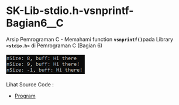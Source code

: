 # SK-Lib-stdio.h-vsnprintf-Bagian6__C
Arsip Pemrograman C - Memahami function <code><b>vsnprintf()</b></code>pada Library <code><b>&lt;stdio.h></b></code> di Pemrograman C (Bagian 6)<br><br>
<img src="https://github.com/RizkyKhapidsyah/SK-Lib-stdio.h-vsnprintf-Bagian6__C/blob/main/SK-Lib-stdio.h-vsnprintf-Bagian6__C/x64/result/001.PNG"><br><br>
Lihat Source Code : <br>
- <a href="https://github.com/RizkyKhapidsyah/SK-Lib-stdio.h-vsnprintf-Bagian6__C/blob/main/SK-Lib-stdio.h-vsnprintf-Bagian6__C/Source.c">Program</a>

